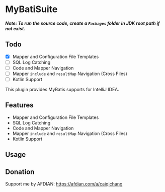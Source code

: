 # MyBatiSuite

***Note: To run the source code, create a `Packages` folder in JDK root path if not exist.***

## Todo
- [x] Mapper and Configuration File Templates
- [ ] SQL Log Catching
- [ ] Code and Mapper Navigation
- [ ] Mapper `include` and `resultMap` Navigation (Cross Files)
- [ ] Kotlin Support

<!-- Plugin description -->
This plugin provides MyBatis supports for IntelliJ IDEA.

## Features
- Mapper and Configuration File Templates
- SQL Log Catching
- Code and Mapper Navigation
- Mapper `include` and `resultMap` Navigation (Cross Files)
- Kotlin Support

<!-- Plugin description end -->

## Usage

## Donation
Support me by AFDIAN: https://afdian.com/a/caiqichang
